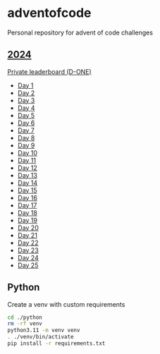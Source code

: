 # adventofcode

Personal repository for advent of code challenges

## [2024](https://adventofcode.com/2024)

[Private leaderboard (D-ONE)](https://adventofcode.com/2024/leaderboard/private/view/3285506?order=stars)

- [Day 1](https://adventofcode.com/2024/day/1)
- [Day 2](https://adventofcode.com/2024/day/2)
- [Day 3](https://adventofcode.com/2024/day/3)
- [Day 4](https://adventofcode.com/2024/day/4)
- [Day 5](https://adventofcode.com/2024/day/5)
- [Day 6](https://adventofcode.com/2024/day/6)
- [Day 7](https://adventofcode.com/2024/day/7)
- [Day 8](https://adventofcode.com/2024/day/8)
- [Day 9](https://adventofcode.com/2024/day/9)
- [Day 10](https://adventofcode.com/2024/day/10)
- [Day 11](https://adventofcode.com/2024/day/11)
- [Day 12](https://adventofcode.com/2024/day/12)
- [Day 13](https://adventofcode.com/2024/day/13)
- [Day 14](https://adventofcode.com/2024/day/14)
- [Day 15](https://adventofcode.com/2024/day/15)
- [Day 16](https://adventofcode.com/2024/day/16)
- [Day 17](https://adventofcode.com/2024/day/17)
- [Day 18](https://adventofcode.com/2024/day/18)
- [Day 19](https://adventofcode.com/2024/day/19)
- [Day 20](https://adventofcode.com/2024/day/20)
- [Day 21](https://adventofcode.com/2024/day/21)
- [Day 22](https://adventofcode.com/2024/day/22)
- [Day 23](https://adventofcode.com/2024/day/23)
- [Day 24](https://adventofcode.com/2024/day/24)
- [Day 25](https://adventofcode.com/2024/day/25)

## Python

Create a venv with custom requirements

```bash
cd ./python
rm -rf venv
python3.11 -m venv venv
. ./venv/bin/activate
pip install -r requirements.txt
```
